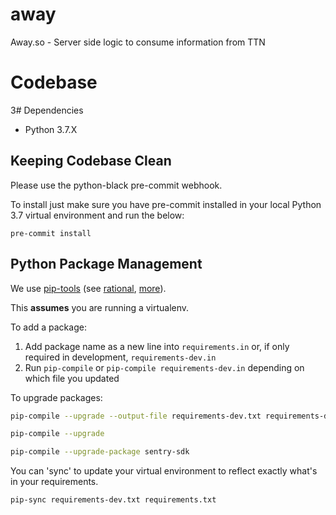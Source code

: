 # away
Away.so - Server side logic to consume information from TTN

# Codebase

3# Dependencies

- Python 3.7.X

## Keeping Codebase Clean

Please use the python-black pre-commit webhook.

To install just make sure you have pre-commit installed in your local Python 3.7 virtual environment and run the below:

```pre-commit install```

## Python Package Management

We use [pip-tools](https://github.com/jazzband/pip-tools/) (see [rational](https://nvie.com/posts/pin-your-packages/), [more](https://hynek.me/articles/python-app-deps-2018/)).

This **assumes** you are running a virtualenv.

To add a package:

1. Add package name as a new line into `requirements.in` or, if only required in development, `requirements-dev.in`
2. Run `pip-compile` or `pip-compile requirements-dev.in` depending on which file you updated

To upgrade packages:

```sh
pip-compile --upgrade --output-file requirements-dev.txt requirements-dev.in

pip-compile --upgrade

pip-compile --upgrade-package sentry-sdk
```

You can 'sync' to update your virtual environment to reflect exactly what's in your requirements.

```sh
pip-sync requirements-dev.txt requirements.txt
```
